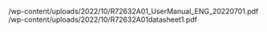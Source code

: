 /wp-content/uploads/2022/10/R72632A01_UserManual_ENG_20220701.pdf
/wp-content/uploads/2022/10/R72632A01datasheet1.pdf
